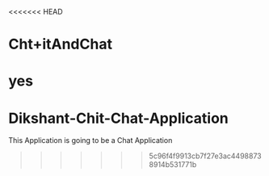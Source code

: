 <<<<<<< HEAD
# Cht+itAndChat
 yes
=======
# Dikshant-Chit-Chat-Application
This Application is going to be a Chat Application
>>>>>>> 5c96f4f9913cb7f27e3ac44988738914b531771b
